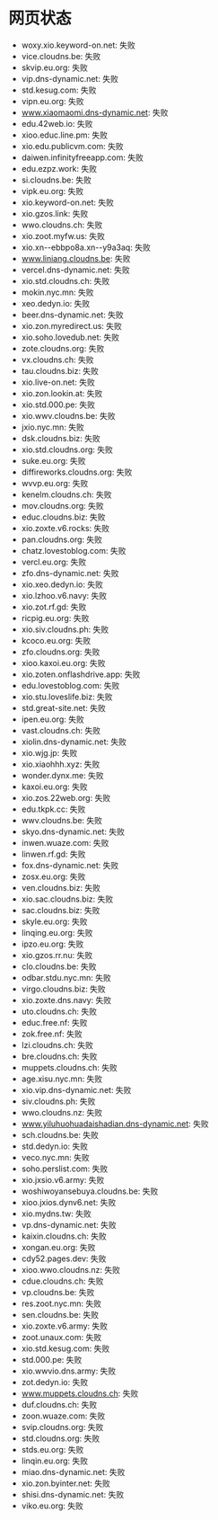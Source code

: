 # 网页状态
- woxy.xio.keyword-on.net: 失败
- vice.cloudns.be: 失败
- skvip.eu.org: 失败
- vip.dns-dynamic.net: 失败
- std.kesug.com: 失败
- vipn.eu.org: 失败
- www.xiaomaomi.dns-dynamic.net: 失败
- edu.42web.io: 失败
- xioo.educ.line.pm: 失败
- xio.edu.publicvm.com: 失败
- daiwen.infinityfreeapp.com: 失败
- edu.ezpz.work: 失败
- si.cloudns.be: 失败
- vipk.eu.org: 失败
- xio.keyword-on.net: 失败
- xio.gzos.link: 失败
- wwo.cloudns.ch: 失败
- xio.zoot.myfw.us: 失败
- xio.xn--ebbpo8a.xn--y9a3aq: 失败
- www.liniang.cloudns.be: 失败
- vercel.dns-dynamic.net: 失败
- xio.std.cloudns.ch: 失败
- mokin.nyc.mn: 失败
- xeo.dedyn.io: 失败
- beer.dns-dynamic.net: 失败
- xio.zon.myredirect.us: 失败
- xio.soho.lovedub.net: 失败
- zote.cloudns.org: 失败
- vx.cloudns.ch: 失败
- tau.cloudns.biz: 失败
- xio.live-on.net: 失败
- xio.zon.lookin.at: 失败
- xio.std.000.pe: 失败
- xio.wwv.cloudns.be: 失败
- jxio.nyc.mn: 失败
- dsk.cloudns.biz: 失败
- xio.std.cloudns.org: 失败
- suke.eu.org: 失败
- diffireworks.cloudns.org: 失败
- wvvp.eu.org: 失败
- kenelm.cloudns.ch: 失败
- mov.cloudns.org: 失败
- educ.cloudns.biz: 失败
- xio.zoxte.v6.rocks: 失败
- pan.cloudns.org: 失败
- chatz.lovestoblog.com: 失败
- vercl.eu.org: 失败
- zfo.dns-dynamic.net: 失败
- xio.xeo.dedyn.io: 失败
- xio.lzhoo.v6.navy: 失败
- xio.zot.rf.gd: 失败
- ricpig.eu.org: 失败
- xio.siv.cloudns.ph: 失败
- kcoco.eu.org: 失败
- zfo.cloudns.org: 失败
- xioo.kaxoi.eu.org: 失败
- xio.zoten.onflashdrive.app: 失败
- edu.lovestoblog.com: 失败
- xio.stu.loveslife.biz: 失败
- std.great-site.net: 失败
- ipen.eu.org: 失败
- vast.cloudns.ch: 失败
- xiolin.dns-dynamic.net: 失败
- xio.wjg.jp: 失败
- xio.xiaohhh.xyz: 失败
- wonder.dynx.me: 失败
- kaxoi.eu.org: 失败
- xio.zos.22web.org: 失败
- edu.tkpk.cc: 失败
- wwv.cloudns.be: 失败
- skyo.dns-dynamic.net: 失败
- inwen.wuaze.com: 失败
- linwen.rf.gd: 失败
- fox.dns-dynamic.net: 失败
- zosx.eu.org: 失败
- ven.cloudns.biz: 失败
- xio.sac.cloudns.biz: 失败
- sac.cloudns.biz: 失败
- skyle.eu.org: 失败
- linqing.eu.org: 失败
- ipzo.eu.org: 失败
- xio.gzos.rr.nu: 失败
- clo.cloudns.be: 失败
- odbar.stdu.nyc.mn: 失败
- virgo.cloudns.biz: 失败
- xio.zoxte.dns.navy: 失败
- uto.cloudns.ch: 失败
- educ.free.nf: 失败
- zok.free.nf: 失败
- lzi.cloudns.ch: 失败
- bre.cloudns.ch: 失败
- muppets.cloudns.ch: 失败
- age.xisu.nyc.mn: 失败
- xio.vip.dns-dynamic.net: 失败
- siv.cloudns.ph: 失败
- wwo.cloudns.nz: 失败
- www.yiluhuohuadaishadian.dns-dynamic.net: 失败
- sch.cloudns.be: 失败
- std.dedyn.io: 失败
- veco.nyc.mn: 失败
- soho.perslist.com: 失败
- xio.jxsio.v6.army: 失败
- woshiwoyansebuya.cloudns.be: 失败
- xioo.jxios.dynv6.net: 失败
- xio.mydns.tw: 失败
- vp.dns-dynamic.net: 失败
- kaixin.cloudns.ch: 失败
- xongan.eu.org: 失败
- cdy52.pages.dev: 失败
- xioo.wwo.cloudns.nz: 失败
- cdue.cloudns.ch: 失败
- vp.cloudns.be: 失败
- res.zoot.nyc.mn: 失败
- sen.cloudns.be: 失败
- xio.zoxte.v6.army: 失败
- zoot.unaux.com: 失败
- xio.std.kesug.com: 失败
- std.000.pe: 失败
- xio.wwvio.dns.army: 失败
- zot.dedyn.io: 失败
- www.muppets.cloudns.ch: 失败
- duf.cloudns.ch: 失败
- zoon.wuaze.com: 失败
- svip.cloudns.org: 失败
- std.cloudns.org: 失败
- stds.eu.org: 失败
- linqin.eu.org: 失败
- miao.dns-dynamic.net: 失败
- xio.zon.byinter.net: 失败
- shisi.dns-dynamic.net: 失败
- viko.eu.org: 失败
